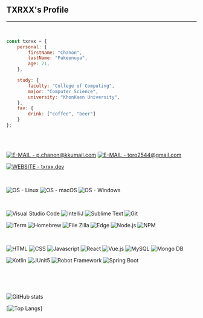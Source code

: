 
## TXRXX's Profile


---

<br>
<div class="cent">

<div class="badges">

</div>

```js
const txrxx = {
    personal: {
        firstName: "Chanon",
        lastName: "Pakeenuya",
        age: 21,
    },

    study: {
        faculty: "College of Computing",
        major: "Computer Science",
        university: "KhonKaen University",
    },
    fav: {
        drink: ["coffee", "beer"]
    }
};
```
<br>
<br>

[![E-MAIL - p.chanon@kkumail.com](https://img.shields.io/badge/EMAIL-p.chanon%40kkumail.com-blue?style=for-the-badge&logo=gmail&logoColor=blue)](mailto:p.chanon@kkumail.com)
[![E-MAIL - toro2544@gmail.com](https://img.shields.io/badge/EMAIL-toro2544%40gmail.com-blue?style=for-the-badge&logo=gmail&logoColor=blue)](mailto:toro2544@gmail.com)


[![WEBSITE - txrxx.dev](https://img.shields.io/badge/WEBSITE-txrxx.dev-blue?style=for-the-badge&logo=react&logoColor=blue)](https://txrxx.dev)

<br>

![OS - Linux](https://img.shields.io/badge/OS-Linux-blue?logo=linux&logoColor=white)
![OS - macOS](https://img.shields.io/badge/OS-macOS-blue?logo=apple&logoColor=white)
![OS - Windows](https://img.shields.io/badge/OS-Windows-blue?logo=windows&logoColor=white)

<br>

![Visual Studio Code](https://img.shields.io/badge/Visual_Studio_Code-black?logo=visual-studio-code&logoColor=%23007ACC)
![IntelliJ](https://img.shields.io/badge/IntelliJ-black?logo=intellij-idea&logoColor=white)
![Sublime Text](https://img.shields.io/badge/Sublime_Text-black?logo=sublime-text)
![Git](https://img.shields.io/badge/Git-black?logo=git)

![iTerm](https://img.shields.io/badge/_-iTerm-black?logo=iterm2&logoColor=white)
![Homebrew](https://img.shields.io/badge/Homebrew-black?logo=homebrew)
![File Zilla](https://img.shields.io/badge/File_Zilla-black?logo=filezilla&logoColor=white)
![Edge](https://img.shields.io/badge/Edge-black?logo=microsoft-edge&logoColor=white)
![Node.js](https://img.shields.io/badge/Node.js-black?logo=node.js)
![NPM](https://img.shields.io/badge/NPM-black?logo=npm)

<br>

![HTML](https://img.shields.io/badge/HTML-black?logo=html5)
![CSS](https://img.shields.io/badge/CSS-black?logo=css3&logoColor=blue)
![Javascript](https://img.shields.io/badge/Javascript-black?logo=javascript)
![React](https://img.shields.io/badge/React-black?logo=react)
![Vue.js](https://img.shields.io/badge/Vue.js-black?logo=vue.js)
![MySQL](https://img.shields.io/badge/MySQL-black?logo=mysql)
![Mongo DB](https://img.shields.io/badge/Mongo_DB-black?logo=mongodb)

![Kotlin](https://img.shields.io/badge/Kotlin-black?logo=kotlin)
![JUnit5](https://img.shields.io/badge/JUnit5-black?logo=junit5)
![Robot Framework](https://img.shields.io/badge/Robot_Framework-black?logo=Robot+Framework)
![Spring Boot](https://img.shields.io/badge/Spring_Boot-black?logo=spring-boot)

<br>
<br>
<br>
<div class="row">

![GitHub stats](https://github-readme-stats.vercel.app/api?username=TXRXX&count_private=true&show_icons=true)

[![Top Langs](https://github-readme-stats.vercel.app/api/top-langs/?username=TXRXX&layout=compact)]

<!-- </div> -->
</div>
